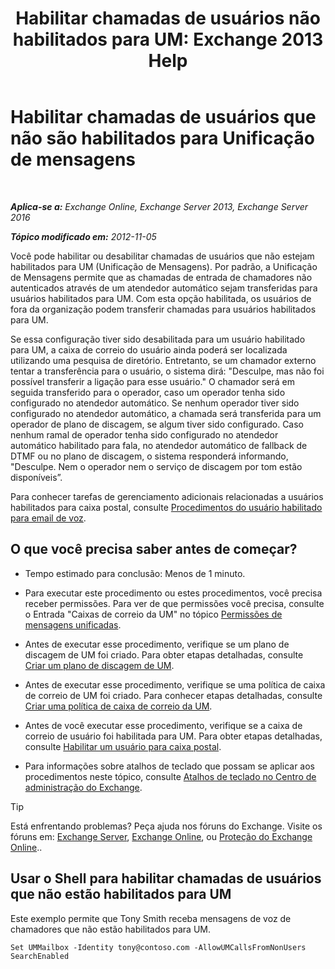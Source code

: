 ﻿---
title: 'Habilitar chamadas de usuários não habilitados para UM: Exchange 2013 Help'
TOCTitle: Habilitar chamadas de usuários que não são habilitados para Unificação de mensagens
ms:assetid: 3c39c6df-6d7a-469f-b92b-85b3f14bad31
ms:mtpsurl: https://technet.microsoft.com/pt-br/library/Bb267006(v=EXCHG.150)
ms:contentKeyID: 50485404
ms.date: 05/22/2018
mtps_version: v=EXCHG.150
ms.translationtype: MT
---

# Habilitar chamadas de usuários que não são habilitados para Unificação de mensagens

 

_**Aplica-se a:** Exchange Online, Exchange Server 2013, Exchange Server 2016_

_**Tópico modificado em:** 2012-11-05_

Você pode habilitar ou desabilitar chamadas de usuários que não estejam habilitados para UM (Unificação de Mensagens). Por padrão, a Unificação de Mensagens permite que as chamadas de entrada de chamadores não autenticados através de um atendedor automático sejam transferidas para usuários habilitados para UM. Com esta opção habilitada, os usuários de fora da organização podem transferir chamadas para usuários habilitados para UM.

Se essa configuração tiver sido desabilitada para um usuário habilitado para UM, a caixa de correio do usuário ainda poderá ser localizada utilizando uma pesquisa de diretório. Entretanto, se um chamador externo tentar a transferência para o usuário, o sistema dirá: "Desculpe, mas não foi possível transferir a ligação para esse usuário." O chamador será em seguida transferido para o operador, caso um operador tenha sido configurado no atendedor automático. Se nenhum operador tiver sido configurado no atendedor automático, a chamada será transferida para um operador de plano de discagem, se algum tiver sido configurado. Caso nenhum ramal de operador tenha sido configurado no atendedor automático habilitado para fala, no atendedor automático de fallback de DTMF ou no plano de discagem, o sistema responderá informando, "Desculpe. Nem o operador nem o serviço de discagem por tom estão disponíveis”.

Para conhecer tarefas de gerenciamento adicionais relacionadas a usuários habilitados para caixa postal, consulte [Procedimentos do usuário habilitado para email de voz](voice-mail-enabled-user-procedures-exchange-2013-help.md).

## O que você precisa saber antes de começar?

  - Tempo estimado para conclusão: Menos de 1 minuto.

  - Para executar este procedimento ou estes procedimentos, você precisa receber permissões. Para ver de que permissões você precisa, consulte o Entrada "Caixas de correio da UM" no tópico [Permissões de mensagens unificadas](unified-messaging-permissions-exchange-2013-help.md).

  - Antes de executar esse procedimento, verifique se um plano de discagem de UM foi criado. Para obter etapas detalhadas, consulte [Criar um plano de discagem de UM](create-a-um-dial-plan-exchange-2013-help.md).

  - Antes de executar esse procedimento, verifique se uma política de caixa de correio de UM foi criado. Para conhecer etapas detalhadas, consulte [Criar uma política de caixa de correio da UM](create-a-um-mailbox-policy-exchange-2013-help.md).

  - Antes de você executar esse procedimento, verifique se a caixa de correio de usuário foi habilitada para UM. Para obter etapas detalhadas, consulte [Habilitar um usuário para caixa postal](enable-a-user-for-voice-mail-exchange-2013-help.md).

  - Para informações sobre atalhos de teclado que possam se aplicar aos procedimentos neste tópico, consulte [Atalhos de teclado no Centro de administração do Exchange](keyboard-shortcuts-in-the-exchange-admin-center-exchange-online-protection-help.md).


> [!TIP]
> Está enfrentando problemas? Peça ajuda nos fóruns do Exchange. Visite os fóruns em: <A href="https://go.microsoft.com/fwlink/p/?linkid=60612">Exchange Server</A>, <A href="https://go.microsoft.com/fwlink/p/?linkid=267542">Exchange Online</A>, ou <A href="https://go.microsoft.com/fwlink/p/?linkid=285351">Proteção do Exchange Online</A>..



## Usar o Shell para habilitar chamadas de usuários que não estão habilitados para UM

Este exemplo permite que Tony Smith receba mensagens de voz de chamadores que não estão habilitados para UM.

    Set UMMailbox -Identity tony@contoso.com -AllowUMCallsFromNonUsers SearchEnabled

